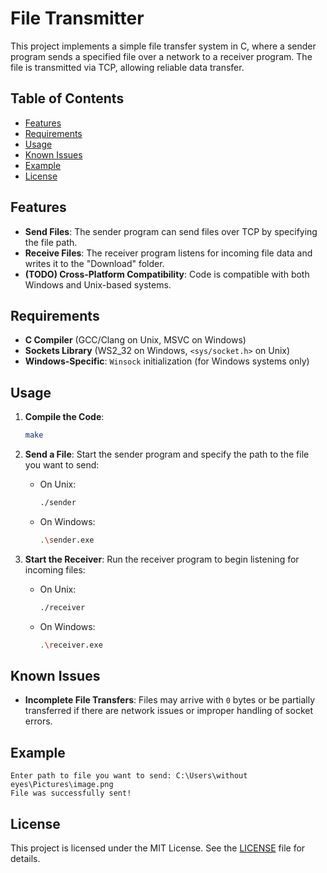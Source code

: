 # File Transmitter

This project implements a simple file transfer system in C, where a sender program sends a specified file over a network to a receiver program. The file is transmitted via TCP, allowing reliable data transfer.

## Table of Contents
- [Features](#features)
- [Requirements](#requirements)
- [Usage](#usage)
- [Known Issues](#known-issues)
- [Example](#example)
- [License](#license)

## Features

- **Send Files**: The sender program can send files over TCP by specifying the file path.
- **Receive Files**: The receiver program listens for incoming file data and writes it to the "Download" folder.
- **(TODO) Cross-Platform Compatibility**: Code is compatible with both Windows and Unix-based systems.

## Requirements

- **C Compiler** (GCC/Clang on Unix, MSVC on Windows)
- **Sockets Library** (WS2_32 on Windows, `<sys/socket.h>` on Unix)
- **Windows-Specific**: `Winsock` initialization (for Windows systems only)

## Usage
 
1. **Compile the Code**:
     ```bash
     make
     ```

2. **Send a File**:
   Start the sender program and specify the path to the file you want to send:
   - On Unix:
     ```bash
     ./sender
     ```
   - On Windows:
     ```bash
     .\sender.exe
     ```

3. **Start the Receiver**:
   Run the receiver program to begin listening for incoming files:
   - On Unix:
     ```bash
     ./receiver
     ```
   - On Windows:
     ```bash
     .\receiver.exe
     ```

## Known Issues

- **Incomplete File Transfers**: Files may arrive with `0` bytes or be partially transferred if there are network issues or improper handling of socket errors.
 
## Example

```plaintext
Enter path to file you want to send: C:\Users\without eyes\Pictures\image.png
File was successfully sent!
```

## License

This project is licensed under the MIT License. See the [LICENSE](LICENSE) file for details.
